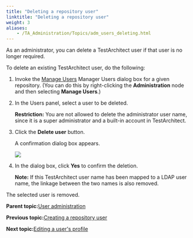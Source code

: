 ```yaml
--- 
title: "Deleting a repository user"
linktitle: "Deleting a repository user"
weight: 3
aliases: 
    - /TA_Administration/Topics/adm_users_deleting.html
---
```


As an administrator, you can delete a TestArchitect user if that user is no longer required.

To delete an existing TestArchitect user, do the following:

1.  Invoke the [Manage Users](/images//Images/TA_Administration/Topics/adm_users_invoking_Manage_Users.html) Manager Users dialog box for a given repository. \(You can do this by right-clicking the **Administration** node and then selecting **Manage Users**.\)

2.  In the Users panel, select a user to be deleted.

    **Restriction:** You are not allowed to delete the administrator user name, since it is a super administrator and a built-in account in TestArchitect.

3.  Click the **Delete user** button.

    A confirmation dialog box appears.

    ![](/TA_Help/Images/Delete_user_dlg.png)

4.  In the dialog box, click **Yes** to confirm the deletion.

    **Note:** If this TestArchitect user name has been mapped to a LDAP user name, the linkage between the two names is also removed.


The selected user is removed.

**Parent topic:**[User administration](/TA_Administration/Topics/User_administration.html)

**Previous topic:**[Creating a repository user](/TA_Administration/Topics/adm_users_creating.html)

**Next topic:**[Editing a user's profile](/TA_Administration/Topics/adm_users_modifying_profile.html)

